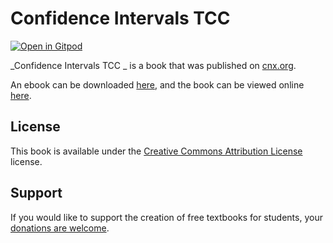 # Confidence Intervals TCC 

[![Open in Gitpod](https://gitpod.io/button/open-in-gitpod.svg)](https://gitpod.io/from-referrer/)

_Confidence Intervals TCC _ is a book that was published on [cnx.org](https://cnx.org/).

An ebook can be downloaded [here](https://github.com/cnx-user-books/cnxbook-confidence-intervals-tcc/releases/latest), and the book can be viewed online [here](https://github.com/cnx-user-books/cnxbook-confidence-intervals-tcc/releases/latest).

## License
This book is available under the [Creative Commons Attribution License](./LICENSE) license.

## Support
If you would like to support the creation of free textbooks for students, your [donations are welcome](https://riceconnect.rice.edu/donation/support-openstax-banner).
